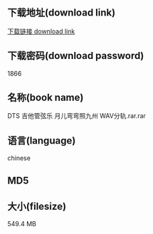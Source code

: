 ## 下载地址(download link)
[下载链接 download link](https://voluble-croquembouche-d321dc.netlify.app/?s=DTS+%E5%90%89%E4%BB%96%E7%AE%A1%E5%BC%A6%E4%B9%90+%E6%9C%88%E5%84%BF%E5%BC%AF%E5%BC%AF%E7%85%A7%E4%B9%9D%E5%B7%9E+WAV%E5%88%86%E8%BD%A8.rar)

## 下载密码(download password)
1866

## 名称(book name)
DTS 吉他管弦乐 月儿弯弯照九州 WAV分轨.rar.rar

## 语言(language)
chinese

## MD5


## 大小(filesize)
549.4 MB
